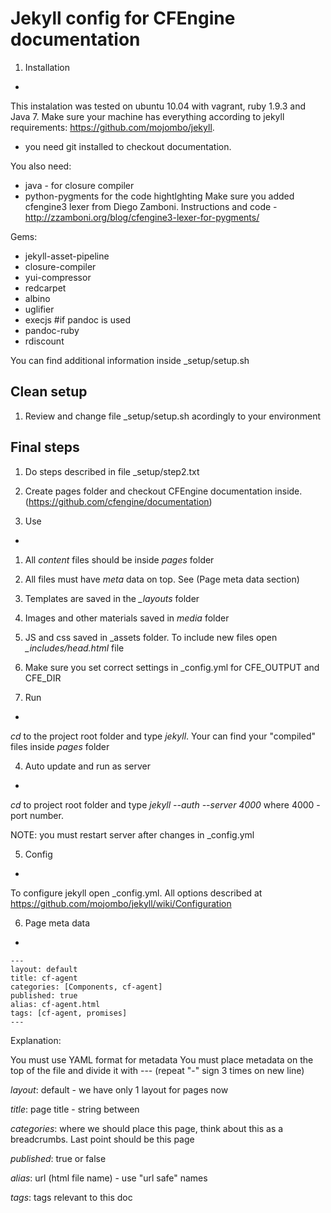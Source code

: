 Jekyll config for CFEngine documentation
===========


1. Installation
-
This instalation was tested on ubuntu 10.04 with vagrant, ruby 1.9.3 and Java 7.
Make sure your machine has everything according to jekyll requirements: https://github.com/mojombo/jekyll.
+ you need git installed to checkout documentation.

You also need:
+ java - for closure compiler
+ python-pygments for the code hightlghting
Make sure you added cfengine3 lexer from Diego Zamboni. 
Instructions and code - http://zzamboni.org/blog/cfengine3-lexer-for-pygments/

Gems:
+ jekyll-asset-pipeline
+ closure-compiler
+ yui-compressor
+ redcarpet
+ albino
+ uglifier
+ execjs
#if pandoc is used
+ pandoc-ruby
+ rdiscount

You can find additional information inside _setup/setup.sh


Clean setup
--
1. Review and change file _setup/setup.sh acordingly to your environment


Final steps
----
1. Do steps described in file _setup/step2.txt
2. Create pages folder and checkout CFEngine documentation inside. (https://github.com/cfengine/documentation)



2. Use
-

1. All *content* files should be inside *pages* folder
2. All files must have *meta* data on top. See (Page meta data section)
3. Templates are saved in the *_layouts* folder
4. Images and other materials saved in *media* folder
5. JS and css saved in _assets folder. To include new files open  *_includes/head.html* file
6. Make sure you set correct settings in _config.yml for CFE_OUTPUT and CFE_DIR 


3. Run
-

*cd* to the project root folder and type *jekyll*. Your can find your "compiled" files inside *pages* folder

4. Auto update and run as server
-

*cd*  to project root folder and type *jekyll --auth --server 4000*
where 4000 - port number.

NOTE: you must restart server after changes in _config.yml


5. Config
-

To configure jekyll open _config.yml. All options described at https://github.com/mojombo/jekyll/wiki/Configuration


6. Page meta data
-

```
---
layout: default
title: cf-agent
categories: [Components, cf-agent]
published: true
alias: cf-agent.html
tags: [cf-agent, promises]
---
```

Explanation:

You must use YAML format for metadata
You must place metadata on the top of the file and divide it with ---  (repeat "-" sign 3 times on new line)


*layout*: default - we have only 1 layout for pages now

*title*:  page title - string between <title></title>

*categories*:  where we should place this page, think about this as a breadcrumbs. Last point should be this page

*published*: true or false

*alias*: url (html file name) - use "url safe" names

*tags*: tags relevant to this doc


